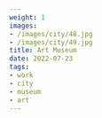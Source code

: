 ```yaml
---
weight: 1
images:
- /images/city/48.jpg
- /images/city/49.jpg
title: Art Museum
date: 2022-07-23
tags:
- work
- city
- museum
- art
---
```

